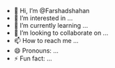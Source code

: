 - 👋 Hi, I’m @Farshadshahan
- 👀 I’m interested in ...
- 🌱 I’m currently learning ...
- 💞️ I’m looking to collaborate on ...
- 📫 How to reach me ...
- 😄 Pronouns: ...
- ⚡ Fun fact: ...

<!---
Farshadshahan/Farshadshahan is a ✨ special ✨ repository because its `README.md` (this file) appears on your GitHub profile.
You can click the Preview link to take a look at your changes.
--->
